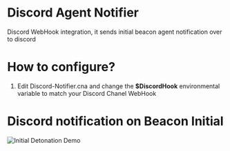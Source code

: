 # Discord Agent Notifier 

Discord WebHook integration, it sends initial beacon agent notification over to discord

# How to configure?

1. Edit Discord-Notifier.cna and change the **$DiscordHook** environmental variable to match your Discord Chanel WebHook


# Discord notification on Beacon Initial

![Initial Detonation Demo](https://i.im.ge/2022/09/17/11Gkbp.InitialNotify.png)



